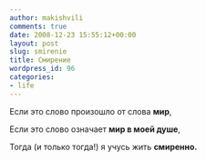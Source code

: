 ```yaml
---
author: makishvili
comments: true
date: 2008-12-23 15:55:12+00:00
layout: post
slug: smirenie
title: Смирение
wordpress_id: 96
categories:
- life
---
```


Если это слово произошло от слова **мир**,

Если это слово означает **мир в моей душе**,

Тогда (и только тогда!) я учусь жить **смиренно.**

